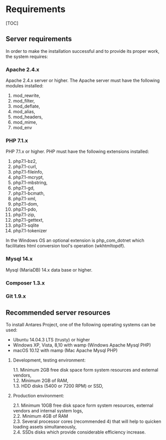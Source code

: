 # Requirements  

[TOC]

## Server requirements

In order to make the installation successful and to provide its proper work, the system requires:  

### Apache 2.4.x

Apache 2.4.x server or higher. The Apache server must have the following modules installed:     

1. mod_rewrite, 
2. mod_filter, 
3. mod_deflate, 
4. mod_alias, 
5. mod_headers, 
6. mod_mime, 
7. mod_env

### PHP 7.1.x

PHP 7.1.x or higher. PHP must have the following extensions installed:    

1. php7.1-bz2, 
2. php7.1-curl, 
3. php7.1-fileinfo, 
4. php7.1-mcrypt, 
5. php7.1-mbstring, 
6. php7.1-gd, 
7. php7.1-bcmath, 
9. php7.1-xml, 
10. php7.1-dom, 
11. php7.1-pdo,  
12. php7.1-zip,
13. php7.1-gettext,
14. php7.1-sqlite
15. php7.1-tokenizer    

In the Windows OS an optional extension is php_com_dotnet which facilitates html conversion tool's operation (wkhtmltopdf).

### Mysql 14.x
    
Mysql (MariaDB) 14.x data base or higher.

### Composer 1.3.x

### Git 1.9.x    

## Recommended server resources

To install Antares Project, one of the following operating systems can be used:      
* Ubuntu 14.04.3 LTS (trusty) or higher
* Windows XP, Vista, 8,10 with wamp (Windows Apache Mysql PHP)
* macOS 10.12 with mamp (Mac Apache Mysql PHP)   

1. Development, testing environment:

    1.1. Minimum 2GB free disk space form system resources and external vendors,      
    1.2. Minimum 2GB of RAM,      
    1.3. HDD disks (5400 or 7200 RPM) or SSD,       

2. Production environment:

    2.1. Minimum 10GB free disk space form system resources, external vendors and internal system logs,       
    2.2. Minimum 4GB of RAM      
    2.3. Several processor cores (recommended 4) that will help to quicken loading assets simultaneously,      
    2.4. SSDs disks which provide considerable efficiency increase.
      
      
        
    
   
      
